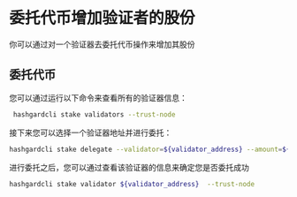 # 委托代币增加验证者的股份
你可以通过对一个验证器去委托代币操作来增加其股份

## 委托代币
您可以通过运行以下命令来查看所有的验证器信息：
```bash
 hashgardcli stake validators --trust-node
```

接下来您可以选择一个验证器地址并进行委托：
```bash
hashgardcli stake delegate --validator=${validator_address} --amount=${amount}  --chain-id=${chain-id} --from=${wallet_name} 
```

进行委托之后，您可以通过查看该验证器的信息来确定您是否委托成功
```bash
hashgardcli stake validator ${validator_address}  --trust-node
```